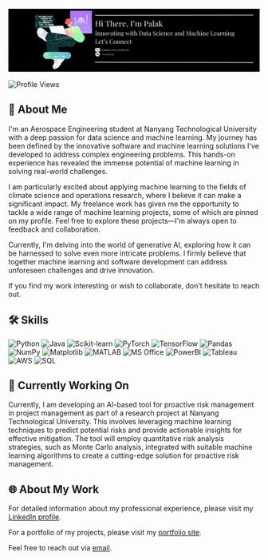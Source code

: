 ![Banner](https://github.com/SpaceExp263/SpaceExp263/blob/main/Navy%20Blue%20Geometric%20Technology%20LinkedIn%20Banner.gif)

![Profile Views](https://komarev.com/ghpvc/?username=palakporwal&color=blueviolet)

## 🚀 About Me

I'm an Aerospace Engineering student at Nanyang Technological University with a deep passion for data science and machine learning. My journey has been defined by the innovative software and machine learning solutions I've developed to address complex engineering problems. This hands-on experience has revealed the immense potential of machine learning in solving real-world challenges.

I am particularly excited about applying machine learning to the fields of climate science and operations research, where I believe it can make a significant impact. My freelance work has given me the opportunity to tackle a wide range of machine learning projects, some of which are pinned on my profile. Feel free to explore these projects—I'm always open to feedback and collaboration.

Currently, I'm delving into the world of generative AI, exploring how it can be harnessed to solve even more intricate problems. I firmly believe that together machine learning and software development can address unforeseen challenges and drive innovation.

If you find my work interesting or wish to collaborate, don't hesitate to reach out. 
## 🛠 Skills

<p align="left">
  <img src="https://img.shields.io/badge/Python-3776AB?style=for-the-badge&logo=python&logoColor=white" alt="Python"/>
  <img src="https://img.shields.io/badge/Java-007396?style=for-the-badge&logo=java&logoColor=white" alt="Java"/>
  <img src="https://img.shields.io/badge/Scikit--learn-F7931E?style=for-the-badge&logo=scikit-learn&logoColor=white" alt="Scikit-learn"/>
  <img src="https://img.shields.io/badge/PyTorch-EE4C2C?style=for-the-badge&logo=pytorch&logoColor=white" alt="PyTorch"/>
  <img src="https://img.shields.io/badge/TensorFlow-FF6F00?style=for-the-badge&logo=tensorflow&logoColor=white" alt="TensorFlow"/>
  <img src="https://img.shields.io/badge/Pandas-150458?style=for-the-badge&logo=pandas&logoColor=white" alt="Pandas"/>
  <img src="https://img.shields.io/badge/NumPy-013243?style=for-the-badge&logo=numpy&logoColor=white" alt="NumPy"/>
  <img src="https://img.shields.io/badge/Matplotlib-008080?style=for-the-badge&logo=matplotlib&logoColor=white" alt="Matplotlib"/>
  <img src="https://img.shields.io/badge/MATLAB-0076A8?style=for-the-badge&logo=mathworks&logoColor=white" alt="MATLAB"/>
  <img src="https://img.shields.io/badge/Microsoft_Office-D83B01?style=for-the-badge&logo=microsoft-office&logoColor=white" alt="MS Office"/>
  <img src="https://img.shields.io/badge/PowerBI-F2C811?style=for-the-badge&logo=powerbi&logoColor=white" alt="PowerBI"/>
  <img src="https://img.shields.io/badge/Tableau-E97627?style=for-the-badge&logo=tableau&logoColor=white" alt="Tableau"/>
  <img src="https://img.shields.io/badge/AWS-232F3E?style=for-the-badge&logo=amazon-aws&logoColor=white" alt="AWS"/>
  <img src="https://img.shields.io/badge/SQL-4479A1?style=for-the-badge&logo=postgresql&logoColor=white" alt="SQL"/>
</p>

## 🔭 Currently Working On

Currently, I am developing an AI-based tool for proactive risk management in project management as part of a research project at Nanyang Technological University. This involves leveraging machine learning techniques to predict potential risks and provide actionable insights for effective mitigation. The tool will employ quantitative risk analysis strategies, such as Monte Carlo analysis, integrated with suitable machine learning algorithms to create a cutting-edge solution for proactive risk management.

## 🌐 About My Work

For detailed information about my professional experience, please visit my [LinkedIn profile](https://www.linkedin.com/in/palak-porwal/).

For a portfolio of my projects, please visit my [portfolio site](https://www.yourportfolio.com).

Feel free to reach out via [email](mailto:palakporwal07@gmail.com).
